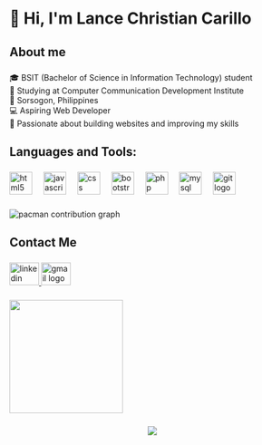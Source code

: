 <h1 align="left">👋 Hi, I'm Lance Christian Carillo</h1>

###

<h2 align="left">About me</h2>

###

<p align="left">🎓 BSIT (Bachelor of Science in Information Technology) student<br>🏫 Studying at Computer Communication Development Institute<br>📍 Sorsogon, Philippines<br>💻 Aspiring Web Developer<br>🚀 Passionate about building websites and improving my skills</p>

###

<h2 align="left">Languages and Tools:</h2>

###

<div align="left">
  <img src="https://cdn.jsdelivr.net/gh/devicons/devicon/icons/html5/html5-original.svg" height="40" alt="html5 logo"  />
  <img width="12" />
  <img src="https://cdn.jsdelivr.net/gh/devicons/devicon/icons/javascript/javascript-original.svg" height="40" alt="javascript logo"  />
  <img width="12" />
  <img src="https://cdn.jsdelivr.net/gh/devicons/devicon/icons/css3/css3-original.svg" height="40" alt="css logo"  />
  <img width="12" />
  <img src="https://cdn.jsdelivr.net/gh/devicons/devicon/icons/bootstrap/bootstrap-original.svg" height="40" alt="bootstrap logo"  />
  <img width="12" />
  <img src="https://cdn.jsdelivr.net/gh/devicons/devicon/icons/php/php-original.svg" height="40" alt="php logo"  />
  <img width="12" />
  <img src="https://cdn.jsdelivr.net/gh/devicons/devicon/icons/mysql/mysql-original.svg" height="40" alt="mysql logo"  />
  <img width="12" />
  <img src="https://cdn.jsdelivr.net/gh/devicons/devicon/icons/git/git-original.svg" height="40" alt="git logo"  />
</div>

###

<picture>
  <source media="(prefers-color-scheme: dark)" srcset="https://raw.githubusercontent.com/Lnzxtn/Lnzxtn/output/pacman-contribution-graph-dark.svg">
  <source media="(prefers-color-scheme: light)" srcset="https://raw.githubusercontent.com/Lnzxtn/Lnzxtn/output/pacman-contribution-graph.svg">
  <img alt="pacman contribution graph" src="https://raw.githubusercontent.com/Lnzxtn/Lnzxtn/output/pacman-contribution-graph.svg">
</picture>

###

<h2 align="left">Contact Me</h2>

###

<div align="left">
  <a href="https://www.linkedin.com/in/lance-christian-carillo-4677b3367/" target="_blank">
    <img src="https://raw.githubusercontent.com/maurodesouza/profile-readme-generator/master/src/assets/icons/social/linkedin/default.svg" width="52" height="40" alt="linkedin logo"  />
  </a>
  <a href="lanzzxtn@gmail.com" target="_blank">
    <img src="https://raw.githubusercontent.com/maurodesouza/profile-readme-generator/master/src/assets/icons/social/gmail/default.svg" width="52" height="40" alt="gmail logo"  />
  </a>
</div>

###

<div align="left">
  <img height="200" src="https://media.giphy.com/media/v1.Y2lkPTc5MGI3NjExdGdwMGc4NjkxNWI5d3NsZHNhdXNtMm9wc2ZvOGxoM2k2emU0bW9pNSZlcD12MV9naWZzX3NlYXJjaCZjdD1n/B4dt6rXq6nABilHTYM/giphy.gif"  />
</div>

###

<div align="center">
  <img src="https://visitor-badge.laobi.icu/badge?page_id=Lnzxtn.Lnzxtn&"  />
</div>

###
